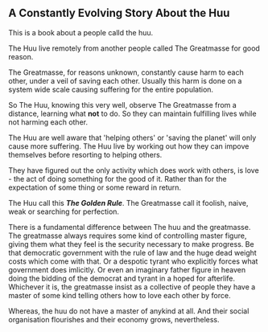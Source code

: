 ## A Constantly Evolving Story About **the Huu**
This is a book about a people calld the huu.

The Huu live remotely from another people called The Greatmasse for good reason.

The Greatmasse, for reasons unknown, constantly cause harm to each other, under a veil of saving each other. Usually this harm is done on a system wide scale causing suffering for the entire population.

So The Huu, knowing this very well, observe The Greatmasse from a distance, learning what **not** to do. So they can maintain fulfilling lives while not harming each other.

The Huu are well aware that 'helping others' or 'saving the planet' will only cause more suffering. The Huu live by working out how they can impove themselves  before resorting to helping others.

They have figured out the only activity which does work with others, is love - the act of doing something for the good of it. Rather than for the expectation of some thing or some reward in return.

The Huu call this ***The Golden Rule***. The Greatmasse call it foolish, naive, weak or searching for perfection.

There is a fundamental difference between The huu and the greatmasse. The greatmasse always requires some kind of controlling master figure, giving them what they feel is the security necessary to make progress. Be that democratic government with the rule of law and the huge dead weight costs which come with that. Or a despotic tyrant who explicitly forces what government does imlicitly. Or even an imaginary father figure in heaven doing the bidding of the democrat and tyrant in a hoped for afterlife. Whichever it is, the greatmasse insist as a collective of people they have a master of some kind telling others how to love each other by force. 

Whereas, the huu do not have a master of anykind at all. And their social organisation flourishes and their economy grows, nevertheless.
